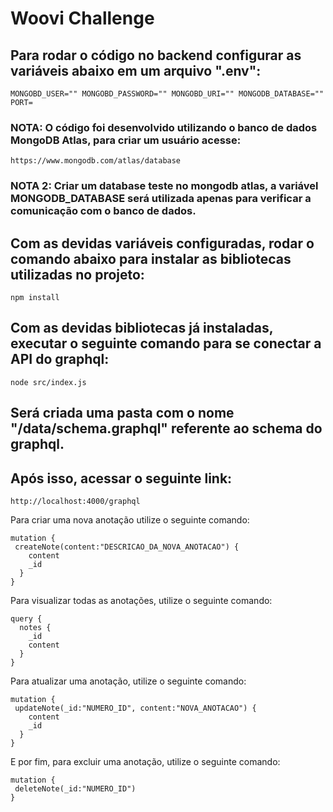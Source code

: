 # Woovi Challenge
## Para rodar o código no backend configurar as variáveis abaixo em um arquivo ".env":

`
MONGOBD_USER=""
MONGOBD_PASSWORD=""
MONGOBD_URI=""
MONGODB_DATABASE=""
PORT=
`

### NOTA: O código foi desenvolvido utilizando o banco de dados MongoDB Atlas, para criar um usuário acesse:
```
https://www.mongodb.com/atlas/database
```

### NOTA 2: Criar um database teste no mongodb atlas, a variável MONGODB_DATABASE será utilizada apenas para verificar a comunicação com o banco de dados. 

## Com as devidas variáveis configuradas, rodar o comando abaixo para instalar as bibliotecas utilizadas no projeto:

```npm install```

## Com as devidas bibliotecas já instaladas, executar o seguinte comando para se conectar a API do graphql:

```node src/index.js```

## Será criada uma pasta com o nome "/data/schema.graphql" referente ao schema do graphql.

## Após isso, acessar o seguinte link:

```http://localhost:4000/graphql```

Para criar uma nova anotação utilize o seguinte comando:

```
mutation {
 createNote(content:"DESCRICAO_DA_NOVA_ANOTACAO") {
    content
    _id
  }
}
```

Para visualizar todas as anotações, utilize o seguinte comando:

```
query {
  notes {
    _id
    content
  }
}
```

Para atualizar uma anotação, utilize o seguinte comando:

```
mutation {
 updateNote(_id:"NUMERO_ID", content:"NOVA_ANOTACAO") {
    content
    _id
  }
}
```

E por fim, para excluir uma anotação, utilize o seguinte comando:

```
mutation {
 deleteNote(_id:"NUMERO_ID")
}
```
